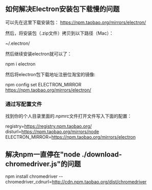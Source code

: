 ## 如何解决Electron安装包下载慢的问题
可以先在这里下载安装包：
https://npm.taobao.org/mirrors/electron/

然后，将安装包（.zip文件）拷贝到以下路径（Mac）：

~/.electron/

然后继续安装electron就可以了：

npm i electron

然后将electron包下载地址注册位淘宝的镜像:

npm config set ELECTRON_MIRROR https://npm.taobao.org/mirrors/electron/

### 通过写配置文件
找到你的个人目录里面的.npmrc文件打开文件写入下面的配置：

registry=https://registry.npm.taobao.org/
disturl=https://npm.taobao.org/mirrors/node
ELECTRON_MIRROR=https://npm.taobao.org/mirrors/electron


## 解决npm一直停在"node ./download-chromedriver.js"的问题
npm install chromedriver --chromedriver_cdnurl=http://cdn.npm.taobao.org/dist/chromedriver
